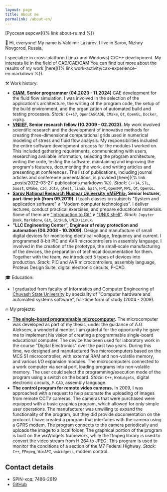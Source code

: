 ```yaml
---
layout: page
title: About me
permalink: /about-en/
---
```


[Русская версия]({% link about-ru.md %})

&#128075; Hi, everyone!
My name is Valdimir Lazarev.
I live in Sarov, Nizhny Novgorod, Russia.

I specialize in cross-platform (Linux and Windows) C/C++ development.
My interests lie in the field of CAD/CAE/CAM
You can find out more about the results of my work [here]({% link work-activity/cax-experience-en.markdown %}).

&#9874; Work history:
* **[CIAM](https://ciam.ru), Senior programmer (04.2023 - 11.2024)**
  CAE development for the fluid flow simulation.
  I was involved in the selection of the application's architecture, the writing of the program code, the setup of the build environment, and the organization of automated build and testing processes.
  *Stack*: `C++17`, `OpenCASCADE`, `CMake`, `Qt`, `OpenGL`, `Docker`, `vcpkg`.
* **[VNIIEF](https://www.vniief.ru), Senior research fellow (10.2009 - 02.2023).** 
  My work involved scientific research and the development of innovative methods for creating three-dimensional computational grids used in numerical modeling of stress and fluid flow analysis.
  My responsibilities included the entire software development process for the modules I worked on.
  This included gathering requirements, communicating with users, researching available information, selecting the program architecture, writing the code, testing the software, maintaining and improving the program's features, documenting the work, and writing articles and presenting at conferences.
  The list of publications, including journal articles and conference presentations, is provided [here]({% link _posts/2022-03-27-publications.markdown %}).
  *Stack*: `C++14`, `STL`, `boost`, `CMake`, `c3d`, `3dtv`, `gtest`, `linux`, `bash`, `HPC`, `OpenMP`, `MPI`, `Qt`, `OpenGL`.
* **[Sarov National Research Nuclear University «MEPhI»](https://sarfti.ru), Senior lecturer, part-time job (from 09.2019)**.
  I teach classes on subjects "System and application software" и "Modern computer technologies".
  I deliver lectures, conduct practical exercises, and prepare educational materials.
  Some of them are ["Introduction to Git"](https://wolodyx.github.io/git-intro) и ["UNIX shell"](https://wolodyx.github.io/unixshell).
  *Stack*: `Jupyter Book`, `Markdonw`, `Git`, `GitHub`, `UNIX/Linux`.
* **"LLC Engineering Center", Engineer of relay protection and automation (06.2008 - 10.2009).**
  Design and manufacture of small digital devices for monitoring electrical voltage, frequency and current.
  I programmed 8-bit PIC and AVR microcontrollers in assembly language.
  I involved in the creation of the prototype, the small-scale manufacturing of the devices, the preparation of technical documentation for them.
  Together with the team, we introduced 5 types of devices into production.
  *Stack*: PIC and AVR microcontrollers, assembly language, Proteus Design Suite, digital electronic circuits, P-CAD.

&#127891; Education:
* I graduated from faculty of Informatics and Computer Engineering of [Chuvash State University](https://www.chuvsu.ru) by speciality of "Computer hardware and automated systems software", full-time form of study (2004 - 2009).

&#128293; My projects:
* **[The single-board programmable microcomputer](https://github.com/wolodyx/EduBoard/blob/master/docs/diploma-presentation.pdf).**
  The microcomputer was developed as part of my thesis, under the guidance of A.G. Alekseev, a wonderful mentor.
  I am grateful for the opportunity he gave me to implement his vision of creating a programmable single-board educational computer.
  The device has been used for laboratory work in the course "Digital Electronics" over the past two years.
  During this time, we designed and manufactured five microcomputers based on the MCS 51 microcontroller, with external RAM and non-volatile memory, and various I/O expansion modules.
  The microcomputers connected to a work computer via serial port, loading programs into non-volatile memory.
  The user could select the programming/execution mode of the program using a switch on the board.
  *Stack*: `C++`, `WxWidgets`, digital electronic circuits, `P-CAD`, assembly language.
* **The control program for remote video cameras.**
  In 2009, I was approached with a request to help automate the uploading of images from remote CCTV cameras.
  The cameras that were purchased were equipped with a basic graphics program, which allowed for only simple user operations.
  The manufacturer was unwilling to expand the functionality of the program, but they did provide documentation on the protocol.
  I have created a program that interfaces with the camera using a GPRS modem.
  The program connects to the camera periodically and uploads the image to a local folder.
  The graphical portion of the program is built on the wxWidgets framework, while the ffmpeg library is used to convert the video stream from H.264 to JPEG.
  This program is used to monitor the conditions of a section of the M7 Federal Highway.
  *Stack*: `C++`, `FFmpeg`, `WinAPI`, `wxWidgets`, modem control.


## Contact details

* SPIN-код: 7486-2619
* [GitHub](https://github.com/wolodyx)
